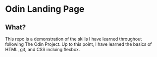 # Odin Landing Page
## What?
This repo is a demonstration of the skills I have learned throughout following The Odin Project. Up to this point, I have learned the basics of HTML, git, and CSS incluing flexbox.


